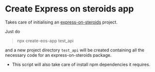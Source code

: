 # Create Express on steroids app
Takes care of initialising an [express-on-steroids](https://github.com/Kreeda-Studios/express-on-steroids) project.

Just do
> npx create-eos-app test_api

and a new project directory `test_api` will be created containing all the necessary code for an express-on-steroids package.


* This script will also take care of install npm dependencies it requires.
